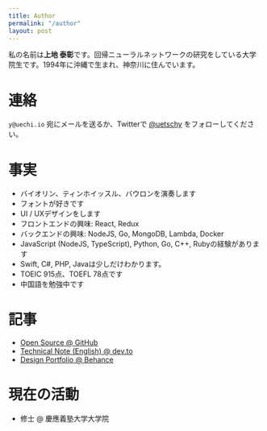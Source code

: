 ```yaml
---
title: Author
permalink: "/author"
layout: post
---
```


私の名前は**上地 泰彰**です。回帰ニューラルネットワークの研究をしている大学院生です。1994年に沖縄で生まれ、神奈川に住んでいます。

# 連絡

 `y@uechi.io` 宛にメールを送るか、Twitterで [@uetschy](https://twitter.com/uetschy) をフォローしてください。

# 事実

- バイオリン、ティンホイッスル、バウロンを演奏します
- フォントが好きです
- UI / UXデザインをします
- フロントエンドの興味: React, Redux
- バックエンドの興味: NodeJS, Go, MongoDB, Lambda, Docker
- JavaScript (NodeJS, TypeScript), Python, Go, C++, Rubyの経験があります
- Swift, C#, PHP, Javaは少しだけわかります。
- TOEIC 915点、TOEFL 78点です
- 中国語を勉強中です

# 記事

- [Open Source @ GitHub](https://github.com/uetchy)
- [Technical Note (English) @ dev.to](https://dev.to/uetchy)
- [Design Portfolio @ Behance](https://www.behance.net/uechi)

# 現在の活動

- 修士 @ 慶應義塾大学大学院
